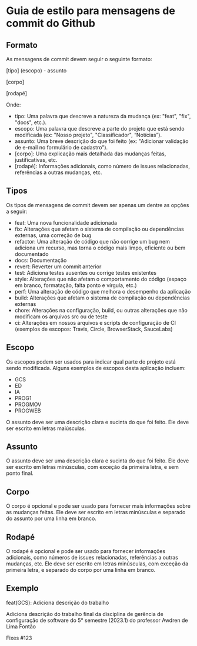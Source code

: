 # Guia de estilo para mensagens de commit do Github

## Formato
As mensagens de commit devem seguir o seguinte formato:

[tipo] (escopo) - assunto

[corpo]

[rodapé]

Onde:
- tipo: Uma palavra que descreve a natureza da mudança (ex: "feat", "fix", "docs", etc.).
- escopo: Uma palavra que descreve a parte do projeto que está sendo modificada (ex: "Nosso projeto", "Classificador", “Notícias”).
- assunto: Uma breve descrição do que foi feito (ex: "Adicionar validação de e-mail no formulário de cadastro").
- [corpo]: Uma explicação mais detalhada das mudanças feitas, justificativas, etc.
- [rodapé]: Informações adicionais, como número de issues relacionadas, referências a outras mudanças, etc.

## Tipos
Os tipos de mensagens de commit devem ser apenas um dentre as opções a seguir:
- feat: Uma nova funcionalidade adicionada
- fix: Alterações que afetam o sistema de compilação ou dependências externas, uma correção de bug
- refactor: Uma alteração de código que não corrige um bug nem adiciona um recurso, mas torna o código mais limpo, eficiente ou bem documentado
- docs: Documentação
- revert: Reverter um commit anterior
- test: Adiciona testes ausentes ou corrige testes existentes
- style: Alterações que não afetam o comportamento do código (espaço em branco, formatação, falta ponto e vírgula, etc.)
- perf: Uma alteração de código que melhora o desempenho da aplicação
- build: Alterações que afetam o sistema de compilação ou dependências externas
- chore: Alterações na configuração, build, ou outras alterações que não modificam os arquivos src ou de teste
- ci: Alterações em nossos arquivos e scripts de configuração de CI (exemplos de escopos: Travis, Circle, BrowserStack, SauceLabs)

## Escopo
Os escopos podem ser usados para indicar qual parte do projeto está sendo modificada. Alguns exemplos de escopos desta aplicação incluem:
- GCS
- ED
- IA
- PROG1
- PROGMOV
- PROGWEB

O assunto deve ser uma descrição clara e sucinta do que foi feito. Ele deve ser escrito em letras maiúsculas.

## Assunto
O assunto deve ser uma descrição clara e sucinta do que foi feito. Ele deve ser escrito em letras minúsculas, com exceção da primeira letra, e sem ponto final.

## Corpo
O corpo é opcional e pode ser usado para fornecer mais informações sobre as mudanças feitas. Ele deve ser escrito em letras minúsculas e separado do assunto por uma linha em branco.

## Rodapé
O rodapé é opcional e pode ser usado para fornecer informações adicionais, como números de issues relacionadas, referências a outras mudanças, etc. Ele deve ser escrito em letras minúsculas, com exceção da primeira letra, e separado do corpo por uma linha em branco.

## Exemplo
feat(GCS): Adiciona descrição do trabalho

Adiciona descrição do trabalho final da disciplina de gerência de configuração de software do 5° semestre (2023.1) do professor Awdren de Lima Fontão

Fixes #123
